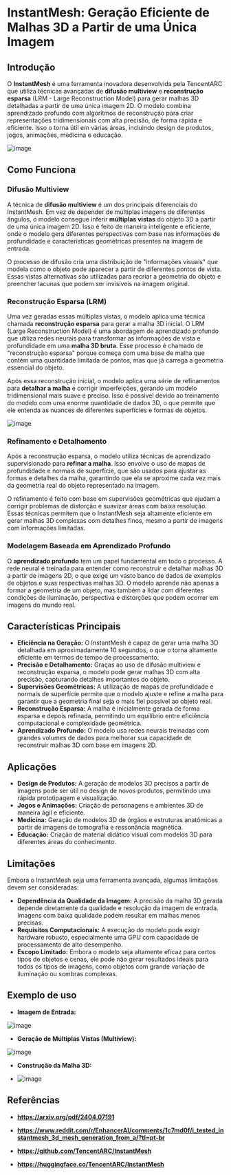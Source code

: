 # InstantMesh: Geração Eficiente de Malhas 3D a Partir de uma Única Imagem

## Introdução

O **InstantMesh** é uma ferramenta inovadora desenvolvida pela TencentARC que utiliza técnicas avançadas de **difusão multiview** e **reconstrução esparsa** (LRM - Large Reconstruction Model) para gerar malhas 3D detalhadas a partir de uma única imagem 2D. O modelo combina aprendizado profundo com algoritmos de reconstrução para criar representações tridimensionais com alta precisão, de forma rápida e eficiente. Isso o torna útil em várias áreas, incluindo design de produtos, jogos, animações, medicina e educação.

![image](https://github.com/user-attachments/assets/e466fd8f-d430-4f7b-8efa-1c10d81ec550)

## Como Funciona

### Difusão Multiview

A técnica de **difusão multiview** é um dos principais diferenciais do InstantMesh. Em vez de depender de múltiplas imagens de diferentes ângulos, o modelo consegue inferir **múltiplas vistas** do objeto 3D a partir de uma única imagem 2D. Isso é feito de maneira inteligente e eficiente, onde o modelo gera diferentes perspectivas com base nas informações de profundidade e características geométricas presentes na imagem de entrada.

O processo de difusão cria uma distribuição de "informações visuais" que modela como o objeto pode aparecer a partir de diferentes pontos de vista. Essas vistas alternativas são utilizadas para recriar a geometria do objeto e preencher lacunas que podem ser invisíveis na imagem original.

### Reconstrução Esparsa (LRM)

Uma vez geradas essas múltiplas vistas, o modelo aplica uma técnica chamada **reconstrução esparsa** para gerar a malha 3D inicial. O LRM (Large Reconstruction Model) é uma abordagem de aprendizado profundo que utiliza redes neurais para transformar as informações de vista e profundidade em uma **malha 3D bruta**. Esse processo é chamado de "reconstrução esparsa" porque começa com uma base de malha que contém uma quantidade limitada de pontos, mas que já carrega a geometria essencial do objeto.

Após essa reconstrução inicial, o modelo aplica uma série de refinamentos para **detalhar a malha** e corrigir imperfeições, gerando um modelo tridimensional mais suave e preciso. Isso é possível devido ao treinamento do modelo com uma enorme quantidade de dados 3D, o que permite que ele entenda as nuances de diferentes superfícies e formas de objetos.

![image](https://github.com/user-attachments/assets/08854af4-e923-4acb-9f85-310a01879e28)

### Refinamento e Detalhamento

Após a reconstrução esparsa, o modelo utiliza técnicas de aprendizado supervisionado para **refinar a malha**. Isso envolve o uso de mapas de profundidade e normais de superfície, que são usados para ajustar as formas e detalhes da malha, garantindo que ela se aproxime cada vez mais da geometria real do objeto representado na imagem.

O refinamento é feito com base em supervisões geométricas que ajudam a corrigir problemas de distorção e suavizar áreas com baixa resolução. Essas técnicas permitem que o InstantMesh seja altamente eficiente em gerar malhas 3D complexas com detalhes finos, mesmo a partir de imagens com informações limitadas.

### Modelagem Baseada em Aprendizado Profundo

O **aprendizado profundo** tem um papel fundamental em todo o processo. A rede neural é treinada para entender como reconstruir e detalhar malhas 3D a partir de imagens 2D, o que exige um vasto banco de dados de exemplos de objetos e suas respectivas malhas 3D. O modelo aprende não apenas a formar a geometria de um objeto, mas também a lidar com diferentes condições de iluminação, perspectiva e distorções que podem ocorrer em imagens do mundo real.

## Características Principais

- **Eficiência na Geração:** O InstantMesh é capaz de gerar uma malha 3D detalhada em aproximadamente 10 segundos, o que o torna altamente eficiente em termos de tempo de processamento.
- **Precisão e Detalhamento:** Graças ao uso de difusão multiview e reconstrução esparsa, o modelo pode gerar malhas 3D com alta precisão, capturando detalhes importantes do objeto.
- **Supervisões Geométricas:** A utilização de mapas de profundidade e normais de superfície permite que o modelo ajuste e refine a malha para garantir que a geometria final seja o mais fiel possível ao objeto real.
- **Reconstrução Esparsa:** A malha é inicialmente gerada de forma esparsa e depois refinada, permitindo um equilíbrio entre eficiência computacional e complexidade geométrica.
- **Aprendizado Profundo:** O modelo usa redes neurais treinadas com grandes volumes de dados para melhorar sua capacidade de reconstruir malhas 3D com base em imagens 2D.

## Aplicações

- **Design de Produtos:** A geração de modelos 3D precisos a partir de imagens pode ser útil no design de novos produtos, permitindo uma rápida prototipagem e visualização.
- **Jogos e Animações:** Criação de personagens e ambientes 3D de maneira ágil e eficiente.
- **Medicina:** Geração de modelos 3D de órgãos e estruturas anatômicas a partir de imagens de tomografia e ressonância magnética.
- **Educação:** Criação de material didático visual com modelos 3D para diferentes áreas do conhecimento.

## Limitações

Embora o InstantMesh seja uma ferramenta avançada, algumas limitações devem ser consideradas:

- **Dependência da Qualidade da Imagem:** A precisão da malha 3D gerada depende diretamente da qualidade e resolução da imagem de entrada. Imagens com baixa qualidade podem resultar em malhas menos precisas.
- **Requisitos Computacionais:** A execução do modelo pode exigir hardware robusto, especialmente uma GPU com capacidade de processamento de alto desempenho.
- **Escopo Limitado:** Embora o modelo seja altamente eficaz para certos tipos de objetos e cenas, ele pode não gerar resultados ideais para todos os tipos de imagens, como objetos com grande variação de iluminação ou sombras complexas.

## Exemplo de uso

- **Imagem de Entrada:**
  
![image](https://github.com/user-attachments/assets/37781de2-3a30-4510-b244-d7c1e3a5e89c)

- **Geração de Múltiplas Vistas (Multiview):**
  
![image](https://github.com/user-attachments/assets/cb3d246f-7dec-4e63-9736-6f9412254923)

- **Construção da Malha 3D:**
  
- ![image](https://github.com/user-attachments/assets/2f872392-0ebb-45b2-b34d-d76a8621336c)

## Referências

- **https://arxiv.org/pdf/2404.07191**
  
- **https://www.reddit.com/r/EnhancerAI/comments/1c7md0f/i_tested_instantmesh_3d_mesh_generation_from_a/?tl=pt-br**
  
- **https://github.com/TencentARC/InstantMesh**
  
- **https://huggingface.co/TencentARC/InstantMesh**
